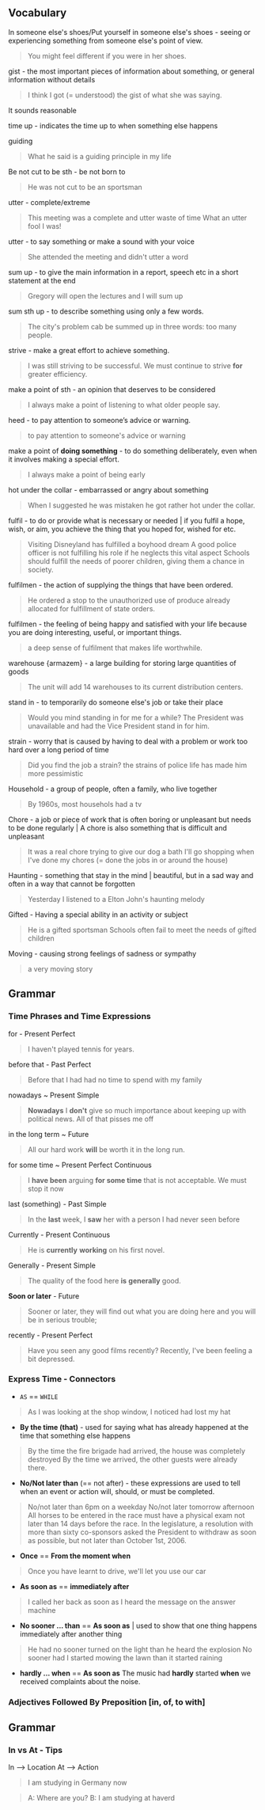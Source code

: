 

## Vocabulary
In someone else's shoes/Put yourself in someone else's shoes -  seeing or experiencing something from someone else's point of view. 
> You  might  feel  different  if  you  were  in  her  shoes.

gist - the most important pieces of information about something, or general information without details
> I think I got (= understood) the gist of what she was saying.

It sounds reasonable

time up -  indicates the time up to when something else happens

guiding
> What he said is a guiding principle in my life

Be not cut to be sth - be not born to
> He was not cut to be an sportsman

utter - complete/extreme
> This meeting was a complete and utter waste of time
> What an utter fool I was!

utter - to say something or make a sound with your voice
> She attended the meeting and didn't utter a word

sum up - to give the main information in a report, speech etc in a short statement at the end
> Gregory will open the lectures and I will sum up

sum sth up - to describe something using only a few words.
> The city's problem cab be summed up in three words: too many people.

strive - make a great effort to achieve something.
> I was still striving to be successful.
> We must continue to strive **for** greater efficiency.

make a point of sth - an opinion that deserves to be considered
> I always make a point of listening to what older people say.

heed - to pay attention to someone’s advice or warning.
> to pay attention to someone's advice or warning

make a point of **doing something** - to do something deliberately, even when it involves making a special effort.
> I always make a point of being early

hot under the collar - embarrassed or angry about something
> When I suggested he was mistaken he got rather hot under the collar.

fulfil -  to do or provide what is necessary or needed | if you fulfil a hope, wish, or aim, you achieve the thing that you hoped for, wished for etc.
> Visiting Disneyland has fulfilled a boyhood dream
> A good police officer is not fulfilling his role if he neglects this vital aspect
> Schools should fulfill the needs of poorer children, giving them a chance in society.

fulfilmen - the action of supplying the things that have been ordered.
> He ordered a stop to the unauthorized use of produce already allocated for fulfillment of state orders.

fulfilmen - the feeling of being happy and satisfied with your life because you are doing interesting, useful, or important things.
> a deep sense of fulfilment that makes life worthwhile.

warehouse {armazem} - a large building for storing large quantities of goods
> The unit will add 14 warehouses to its current distribution centers.

stand in - to temporarily do someone else's job or take their place
> Would you mind standing in for me for a while?
> The President was unavailable and had the Vice President stand in for him.

strain -  worry that is caused by having to deal with a problem or work too hard over a long period of time 
> Did you find the job a strain?
> the strains of police life has made him more pessimistic

Household - a group of people, often a family, who live together
> By 1960s, most househols had a tv

Chore - a job or piece of work that is often boring or unpleasant but needs to be done regularly | A chore is also something that is difficult and unpleasant
> It was a real chore trying to give our dog a bath
> I'll go shopping when I've done my chores (= done the jobs in or around the house)

Haunting - something that stay in the mind | beautiful, but in a sad way and often in a way that cannot be forgotten
> Yesterday I listened to a Elton John's haunting melody

Gifted - Having a special ability in an activity or subject
> He is a gifted sportsman
> Schools often fail to meet the needs of gifted children

Moving - causing strong feelings of sadness or sympathy
> a very moving story

## Grammar

### Time Phrases and Time Expressions

for - Present Perfect
> I haven't played tennis for years.

before that - Past Perfect
> Before that I had had no time to spend with my family

nowadays ~ Present Simple
> **Nowadays** I **don't** give so much importance about keeping up with political news. All of that pisses me off

in the long term ~ Future 
> All our hard work **will** be worth it in the long run.

for some time ~ Present Perfect Continuous
> I **have been** arguing **for some time** that is not acceptable. We must stop it now

last (something) - Past Simple
> In the **last** week, I **saw** her with a person I had never seen before

Currently - Present Continuous
> He is **currently** **working** on his first novel.

Generally - Present Simple
> The quality of the food here **is** **generally** good.

**Soon or later** - Future
> Sooner or later, they will find out what you are doing here and you will be in serious trouble;

recently - Present Perfect
> Have you seen any good films recently?
> Recently, I've been feeling a bit depressed.

### Express Time - Connectors
* `AS` == `WHILE`
> As I was looking at the shop window, I noticed  had  lost my hat

* **By the time (that)** - used for saying what has already happened at the time that something else happens
> By the time the fire brigade had arrived, the house was completely destroyed
> By the time we arrived, the other guests were already there.

* **No/Not later than** (== not after) - these expressions are used to tell when an event or action will, should, or must be completed.
> No/not later than 6pm on a weekday
> No/not later tomorrow afternoon
> All horses to be entered in the race must have a physical exam not later than 14 days before the race. 
> In the legislature, a resolution with more than sixty co-sponsors asked the President to withdraw as soon as possible, but not later than October 1st, 2006. 


* **Once** == **From the moment when**
> Once you have learnt to drive, we'll let you use our car

* **As soon as** ==  **immediately after**
> I called her back as soon as I heard the message on the answer machine

* **No sooner ... than** == **As soon as** | used to show that one thing happens immediately after another thing
> He had no sooner turned on the light than he heard the explosion
> No sooner had  I started mowing the lawn than it started raining

* **hardly  ... when** == **As soon as**
The music had **hardly** started **when** we received complaints about the noise.

### Adjectives Followed By Preposition [in, of, to with]
## Grammar

### In vs At - Tips
In --> Location
At --> Action
> I am studying in Germany now

> A: Where are you?
> B: I am studying at haverd



